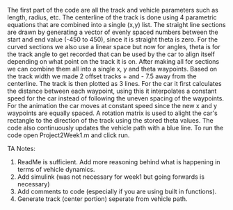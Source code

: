 The first part of the code are all the track and vehicle parameters such as length, radius, etc. The centerline of the track is done using 4 parametric equations that are combined into a single (x,y) list. The straight line sections are drawn by generating a vector of evenly spaced numbers between the start and end value (-450 to 450), since it is straight theta is zero. For the curved sections we also use a linear space but now for angles, theta is for the track angle to get recorded that can be used by the car to align itself depending on what point on the track it is on. After making all for sections we can combine them all into a single x, y and theta waypoints. Based on the track width we made 2 offset tracks + and - 7.5 away from the centerline. The track is then plotted as 3 lines. For the car  it first calculates the distance between each waypoint, using this it interpolates a constant speed for the car instead of following the uneven spacing of the waypoints. For the animation the car moves at constant speed since the new x and y waypoints are equally spaced. A rotation matrix is used to alight the car's rectangle to the direction of the track using the stored theta values. The code also continuously updates the vehicle path with a blue line. To run the code open Project2Week1.m and click run.

TA Notes:
1. ReadMe is sufficient. Add more reasoning behind what is happening in terms of vehicle dynamics.
2. Add simulink (was not necessary for week1 but going forwards is necessary)
3. Add comments to code (especially if you are using built in functions).
4. Generate track (center portion) seperate from vehicle path.
